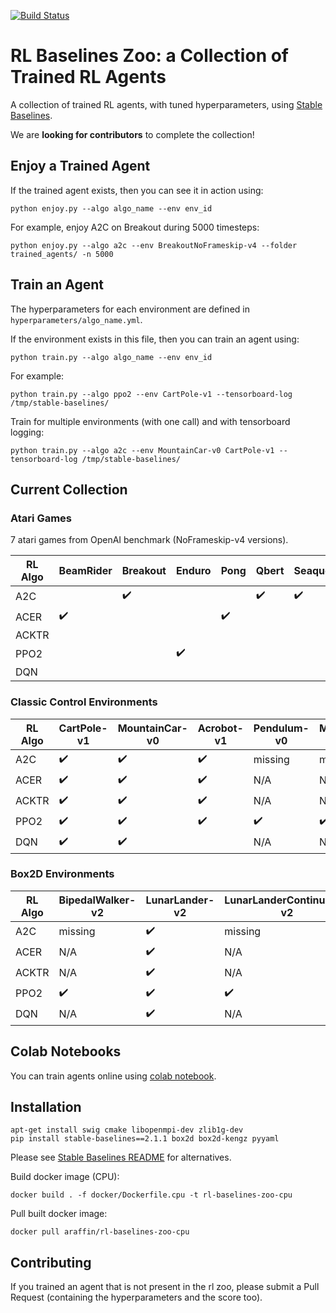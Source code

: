 [![Build Status](https://travis-ci.com/araffin/rl-baselines-zoo.svg?branch=master)](https://travis-ci.com/araffin/rl-baselines-zoo)

# RL Baselines Zoo: a Collection of Trained RL Agents

A collection of trained RL agents, with tuned hyperparameters, using [Stable Baselines](https://github.com/hill-a/stable-baselines).

We are **looking for contributors** to complete the collection!

## Enjoy a Trained Agent


If the trained agent exists, then you can see it in action using:
```
python enjoy.py --algo algo_name --env env_id
```

For example, enjoy A2C on Breakout during 5000 timesteps:
```
python enjoy.py --algo a2c --env BreakoutNoFrameskip-v4 --folder trained_agents/ -n 5000
```

## Train an Agent

The hyperparameters for each environment are defined in `hyperparameters/algo_name.yml`.

If the environment exists in this file, then you can train an agent using:
```
python train.py --algo algo_name --env env_id
```

For example:
```
python train.py --algo ppo2 --env CartPole-v1 --tensorboard-log /tmp/stable-baselines/
```

Train for multiple environments (with one call) and with tensorboard logging:
```
python train.py --algo a2c --env MountainCar-v0 CartPole-v1 --tensorboard-log /tmp/stable-baselines/
```

## Current Collection

### Atari Games

7 atari games from OpenAI benchmark (NoFrameskip-v4 versions).

|  RL Algo |  BeamRider         | Breakout           | Enduro             |  Pong | Qbert | Seaquest           | SpaceInvaders      |
|----------|--------------------|--------------------|--------------------|-------|-------|--------------------|--------------------|
| A2C      |                    | :heavy_check_mark: |                    |       | :heavy_check_mark: | :heavy_check_mark: |                    |
| ACER     | :heavy_check_mark: |                    |                    |:heavy_check_mark: |       |                    | :heavy_check_mark: |
| ACKTR    |                    |                    |                    |       |       |                    |                    |
| PPO2     |                    |                    | :heavy_check_mark: |       |       |                    |                    |
| DQN     |                    |                    |   |       |       |                    |                    |

### Classic Control Environments

|  RL Algo |  CartPole-v1 | MountainCar-v0 | Acrobot-v1 |  Pendulum-v0 | MountainCarContinuous-v0 |
|----------|--------------|----------------|------------|--------------|--------------------------|
| A2C      | :heavy_check_mark: | :heavy_check_mark:  | :heavy_check_mark: | missing      | missing                  |
| ACER     | :heavy_check_mark: | :heavy_check_mark:  | :heavy_check_mark: | N/A          | N/A                      |
| ACKTR    | :heavy_check_mark: | :heavy_check_mark:  | :heavy_check_mark: | N/A          | N/A                      |
| PPO2     | :heavy_check_mark: | :heavy_check_mark:  | :heavy_check_mark: | :heavy_check_mark: |:heavy_check_mark:  |
| DQN     | :heavy_check_mark: | :heavy_check_mark:  |  | N/A | N/A  |


### Box2D Environments

|  RL Algo |  BipedalWalker-v2 | LunarLander-v2 | LunarLanderContinuous-v2 |  BipedalWalkerHardcore-v2 | CarRacing-v0 |
|----------|--------------|----------------|------------|--------------|--------------------------|
| A2C      | missing | :heavy_check_mark:  | missing | missing      | missing                  |
| ACER     | N/A | :heavy_check_mark:      | N/A | N/A          | N/A                      |
| ACKTR    | N/A | :heavy_check_mark:      | N/A | N/A          | N/A                      |
| PPO2     | :heavy_check_mark: | :heavy_check_mark:  | :heavy_check_mark: | missing | missing  |
| DQN     | N/A | :heavy_check_mark: | N/A | N/A | N/A  |


## Colab Notebooks

You can train agents online using [colab notebook](https://colab.research.google.com/drive/1wUgHJJLvZDBEVYm99pMXkBuNxROxAtGS).

## Installation

```
apt-get install swig cmake libopenmpi-dev zlib1g-dev
pip install stable-baselines==2.1.1 box2d box2d-kengz pyyaml
```

Please see [Stable Baselines README](https://github.com/hill-a/stable-baselines) for alternatives.

Build docker image (CPU):
```
docker build . -f docker/Dockerfile.cpu -t rl-baselines-zoo-cpu
```

Pull built docker image:
```
docker pull araffin/rl-baselines-zoo-cpu
```

## Contributing

If you trained an agent that is not present in the rl zoo, please submit a Pull Request (containing the hyperparameters and the score too).
